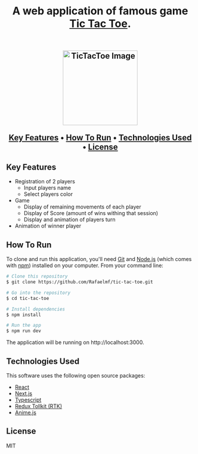

<h1 align="center">A web application of famous game <a href="https://en.wikipedia.org/wiki/Tic-tac-toe" target="_blank">Tic Tac Toe</a>.</h1>

<h2 align="center">
  <br>
  <img src="https://upload.wikimedia.org/wikipedia/commons/8/89/Jogo_da_velha_-_tic_tac_toe.png" alt="TicTacToe Image" width="200">
<br>
  <p align="center">
  <a href="#key-features">Key Features</a> •
  <a href="#how-to-run">How To Run</a> •
  <a href="#technologies-used">Technologies Used</a> •
  <a href="#license">License</a>
</p>
</h2>






## Key Features

* Registration of 2 players
  - Input players name
  - Select players color
* Game
  - Display of remaining movements of each player
  - Display of Score (amount of wins withing that session)
  - Display and animation of players turn
* Animation of winner player


## How To Run

To clone and run this application, you'll need [Git](https://git-scm.com) and [Node.js](https://nodejs.org/en/download/) (which comes with [npm](http://npmjs.com)) installed on your computer. From your command line:

```bash
# Clone this repository
$ git clone https://github.com/Rafaelmf/tic-tac-toe.git

# Go into the repository
$ cd tic-tac-toe

# Install dependencies
$ npm install

# Run the app
$ npm run dev
```

The application will be running on http://localhost:3000.


## Technologies Used

This software uses the following open source packages:

- [React](https://reactjs.org)
- [Next.js](https://nextjs.org)
- [Typescript](https://www.typescriptlang.org)
- [Redux Tollkit (RTK)](https://redux-toolkit.js.org)
- [Anime.js](https://animejs.com)



## License

MIT

